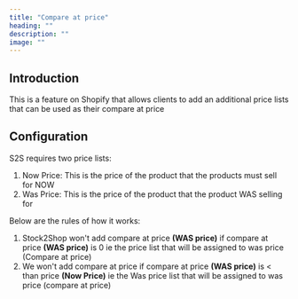 ```yaml
---
title: "Compare at price"
heading: ""
description: ""
image: ""
---
```


## Introduction

This is a feature on Shopify that allows clients to add an additional price lists that can be used as their compare at price

## Configuration 

S2S requires two price lists:

1. Now Price: This is the price of the product that the products must sell for NOW
2. Was Price: This is the price of the product that the product WAS selling for

Below are the rules of how it works:
1. Stock2Shop won't add compare at price **(WAS price)** if compare at price **(WAS price)** is 0 ie the price list that will be assigned to was price (Compare at price)
2. We won't add compare at price if compare at price **(WAS price)** is < than price **(Now Price)** ie the Was price list that will be assigned to was price (compare at price)